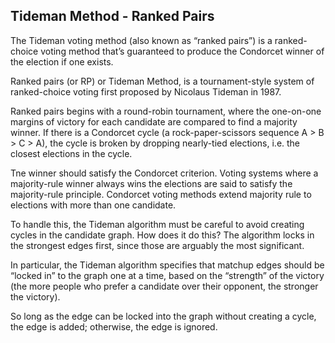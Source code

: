 ## Tideman Method - Ranked Pairs

The Tideman voting method (also known as “ranked pairs”) is a ranked-choice voting method that’s guaranteed to produce the Condorcet winner of the election if one exists.

Ranked pairs (or RP) or Tideman Method, is a tournament-style system of ranked-choice voting first proposed by Nicolaus Tideman in 1987.

Ranked pairs begins with a round-robin tournament, where the one-on-one margins of victory for each candidate are compared to find a majority winner. If there is a Condorcet cycle (a rock-paper-scissors sequence A > B > C > A), the cycle is broken by dropping nearly-tied elections, i.e. the closest elections in the cycle.

Tne winner should satisfy the Condorcet criterion.
Voting systems where a majority-rule winner always wins the elections are said to satisfy the majority-rule principle.
Condorcet voting methods extend majority rule to elections with more than one candidate.

To handle this, the Tideman algorithm must be careful to avoid creating cycles in the candidate graph. How does it do this? The algorithm locks in the strongest edges first, since those are arguably the most significant.

In particular, the Tideman algorithm specifies that matchup edges should be “locked in” to the graph one at a time, based on the “strength” of the victory (the more people who prefer a candidate over their opponent, the stronger the victory).

So long as the edge can be locked into the graph without creating a cycle, the edge is added; otherwise, the edge is ignored.
